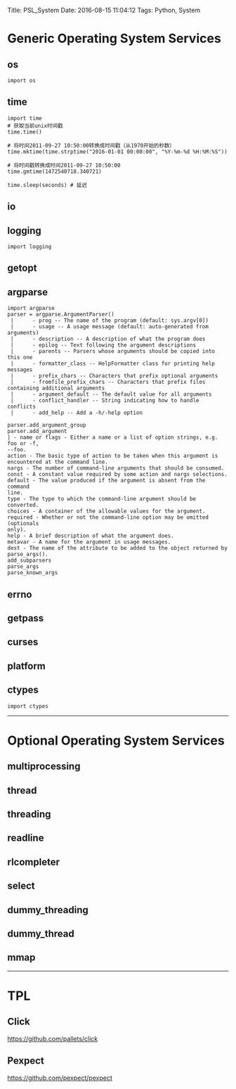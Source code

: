 Title: PSL_System
Date: 2016-08-15 11:04:12
Tags: Python, System



# Generic Operating System Services

## os

    import os

## time

    import time
    # 获取当前unix时间戳
    time.time()

    # 将时间2011-09-27 10:50:00转换成时间戳（从1970开始的秒数）
    time.mktime(time.strptime("2016-01-01 00:00:00", "%Y-%m-%d %H:%M:%S"))

    # 将时间戳转换成时间2011-09-27 10:50:00
    time.gmtime(1472540718.340721)

    time.sleep(seconds) # 延迟

## io

## logging

    import logging

## getopt

## argparse

    import argparse
    parser = argparse.ArgumentParser()
     |      - prog -- The name of the program (default: sys.argv[0])
     |      - usage -- A usage message (default: auto-generated from arguments)
     |      - description -- A description of what the program does
     |      - epilog -- Text following the argument descriptions
     |      - parents -- Parsers whose arguments should be copied into this one
     |      - formatter_class -- HelpFormatter class for printing help messages
     |      - prefix_chars -- Characters that prefix optional arguments
     |      - fromfile_prefix_chars -- Characters that prefix files  containing additional arguments
     |      - argument_default -- The default value for all arguments
     |      - conflict_handler -- String indicating how to handle conflicts
     |      - add_help -- Add a -h/-help option

    parser.add_argument_group
    parser.add_argument
    | - name or flags - Either a name or a list of option strings, e.g. foo or -f,
    --foo.
    action - The basic type of action to be taken when this argument is
    encountered at the command line.
    nargs - The number of command-line arguments that should be consumed.
    const - A constant value required by some action and nargs selections.
    default - The value produced if the argument is absent from the command
    line.
    type - The type to which the command-line argument should be converted.
    choices - A container of the allowable values for the argument.
    required - Whether or not the command-line option may be omitted (optionals
    only).
    help - A brief description of what the argument does.
    metavar - A name for the argument in usage messages.
    dest - The name of the attribute to be added to the object returned by
    parse_args().
    add_subparsers
    parse_args
    parse_known_args

## errno

## getpass

## curses

## platform

## ctypes

    import ctypes

***

# Optional Operating System Services

## multiprocessing

## thread

## threading

## readline

## rlcompleter

## select

## dummy_threading

## dummy_thread

## mmap

***

# TPL

## Click

<https://github.com/pallets/click>

## Pexpect

<https://github.com/pexpect/pexpect>
